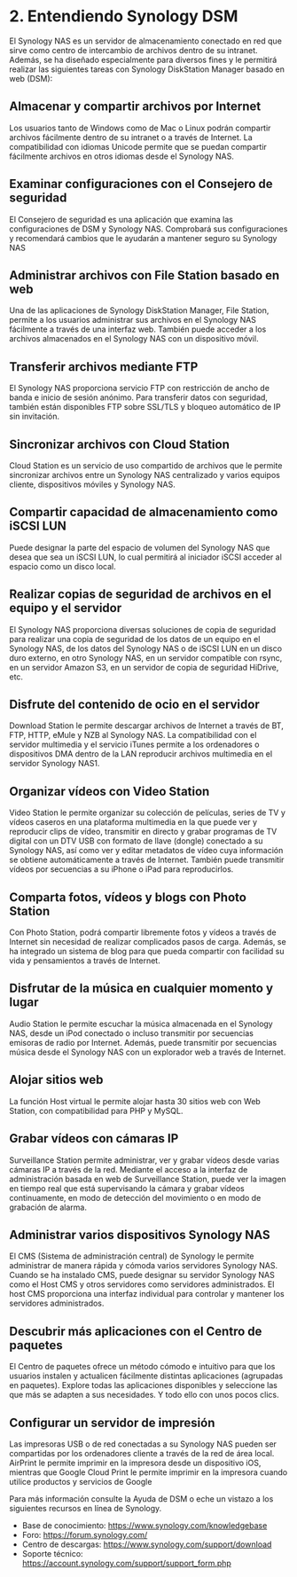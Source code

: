 # 2. Entendiendo Synology DSM

El Synology NAS es un servidor de almacenamiento conectado en red que sirve como centro de intercambio de archivos dentro de su intranet. Además, se ha diseñado especialmente para diversos fines y le permitirá realizar las siguientes tareas con Synology DiskStation Manager basado en web (DSM):

## Almacenar y compartir archivos por Internet
Los usuarios tanto de Windows como de Mac o Linux podrán compartir archivos fácilmente dentro de su intranet o a través de Internet. La compatibilidad con idiomas Unicode permite que se puedan compartir fácilmente archivos en otros idiomas desde el Synology NAS.

## Examinar configuraciones con el Consejero de seguridad
El Consejero de seguridad es una aplicación que examina las configuraciones de DSM y Synology NAS. Comprobará sus configuraciones y recomendará cambios que le ayudarán a mantener seguro su Synology NAS

## Administrar archivos con File Station basado en web
Una de las aplicaciones de Synology DiskStation Manager, File Station, permite a los usuarios administrar sus archivos en el Synology NAS fácilmente a través de una interfaz web. También puede acceder a los archivos almacenados en el Synology NAS con un dispositivo móvil.

## Transferir archivos mediante FTP
El Synology NAS proporciona servicio FTP con restricción de ancho de banda e inicio de sesión anónimo. Para transferir datos con seguridad, también están disponibles FTP sobre SSL/TLS y bloqueo automático de IP sin invitación.

## Sincronizar archivos con Cloud Station
Cloud Station es un servicio de uso compartido de archivos que le permite sincronizar archivos entre un Synology NAS centralizado y varios equipos cliente, dispositivos móviles y Synology NAS.

## Compartir capacidad de almacenamiento como iSCSI LUN
Puede designar la parte del espacio de volumen del Synology NAS que desea que sea un iSCSI LUN, lo cual permitirá al iniciador iSCSI acceder al espacio como un disco local.

## Realizar copias de seguridad de archivos en el equipo y el servidor
El Synology NAS proporciona diversas soluciones de copia de seguridad para realizar una copia de seguridad de los datos de un equipo en el Synology NAS, de los datos del Synology NAS o de iSCSI LUN en un disco duro externo, en otro Synology NAS, en un servidor compatible con rsync, en un servidor Amazon S3, en un servidor de copia de seguridad HiDrive, etc.

## Disfrute del contenido de ocio en el servidor
Download Station le permite descargar archivos de Internet a través de BT, FTP, HTTP, eMule y NZB al Synology NAS. La compatibilidad con el servidor multimedia y el servicio iTunes permite a los ordenadores o dispositivos DMA dentro de la LAN reproducir archivos multimedia en el servidor Synology NAS1.

## Organizar vídeos con Video Station
Video Station le permite organizar su colección de películas, series de TV y vídeos caseros en una plataforma multimedia en la que puede ver y reproducir clips de vídeo, transmitir en directo y grabar programas de TV digital con un DTV USB con formato de llave (dongle) conectado a su Synology NAS, así como ver y editar metadatos de vídeo cuya información se obtiene automáticamente a través de Internet. También puede transmitir vídeos por secuencias a su iPhone o iPad para reproducirlos.

## Comparta fotos, vídeos y blogs con Photo Station
Con Photo Station, podrá compartir libremente fotos y vídeos a través de Internet sin necesidad de realizar complicados pasos de carga. Además, se ha integrado un sistema de blog para que pueda compartir con facilidad su vida y pensamientos a través de Internet.

## Disfrutar de la música en cualquier momento y lugar
Audio Station le permite escuchar la música almacenada en el Synology NAS, desde un iPod conectado o incluso transmitir por secuencias emisoras de radio por Internet. Además, puede transmitir por secuencias música desde el Synology NAS con un explorador web a través de Internet.

## Alojar sitios web
La función Host virtual le permite alojar hasta 30 sitios web con Web Station, con compatibilidad para PHP y MySQL.

## Grabar vídeos con cámaras IP
Surveillance Station permite administrar, ver y grabar vídeos desde varias cámaras IP a través de la red. Mediante el acceso a la interfaz de administración basada en web de Surveillance Station, puede ver la imagen en tiempo real que está supervisando la cámara y grabar vídeos continuamente, en modo de detección del movimiento o en modo de grabación de alarma.

## Administrar varios dispositivos Synology NAS
El CMS (Sistema de administración central) de Synology le permite administrar de manera rápida y cómoda varios servidores Synology NAS. Cuando se ha instalado CMS, puede designar su servidor Synology NAS como el Host CMS y otros servidores como servidores administrados. El host CMS proporciona una interfaz individual para controlar y mantener los servidores administrados.

## Descubrir más aplicaciones con el Centro de paquetes
El Centro de paquetes ofrece un método cómodo e intuitivo para que los usuarios instalen y actualicen fácilmente distintas aplicaciones (agrupadas en paquetes). Explore todas las aplicaciones disponibles y seleccione las que más se adapten a sus necesidades. Y todo ello con unos pocos clics.

## Configurar un servidor de impresión
Las impresoras USB o de red conectadas a su Synology NAS pueden ser compartidas por los ordenadores cliente a través de la red de área local. AirPrint le permite imprimir en la impresora desde un dispositivo iOS, mientras que Google Cloud Print le permite imprimir en la impresora cuando utilice productos y servicios de Google

Para más información consulte la Ayuda de DSM o eche un vistazo a los siguientes recursos en línea de Synology.
+ Base de conocimiento: https://www.synology.com/knowledgebase
+ Foro: https://forum.synology.com/
+ Centro de descargas: https://www.synology.com/support/download
+ Soporte técnico: https://account.synology.com/support/support_form.php